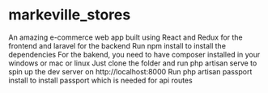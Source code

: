 # markeville_stores
An amazing e-commerce web app built using React and Redux for the frontend and laravel for the backend
Run npm install to install the dependencies
For the bakend, you need to have composer installed in your windows or mac or linux
Just clone the folder and run php artisan serve to spin up the dev server on http://localhost:8000
Run php artisan passport install to install passport which is needed for api routes

